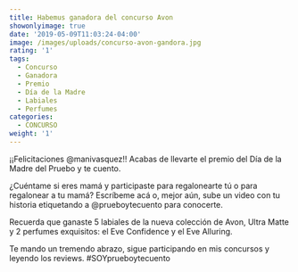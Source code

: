 ```yaml
---
title: Habemus ganadora del concurso Avon
showonlyimage: true
date: '2019-05-09T11:03:24-04:00'
image: /images/uploads/concurso-avon-gandora.jpg
rating: '1'
tags:
  - Concurso
  - Ganadora
  - Premio
  - Día de la Madre
  - Labiales
  - Perfumes
categories:
  - CONCURSO
weight: '1'
---
```

¡¡Felicitaciones @manivasquez!! Acabas de llevarte el premio del Día de la Madre del Pruebo y te cuento.

<!--more-->

¿Cuéntame si eres mamá y participaste para regalonearte tú o para regalonear a tu mamá? Escríbeme acá o, mejor aún, sube un video con tu historia etiquetando a @prueboytecuento para conocerte.

Recuerda que ganaste 5 labiales de la nueva colección de Avon, Ultra Matte y 2 perfumes exquisitos: el Eve Confidence y el Eve Alluring.

Te mando un tremendo abrazo, sigue participando en mis concursos y leyendo los reviews. #SOYprueboytecuento
